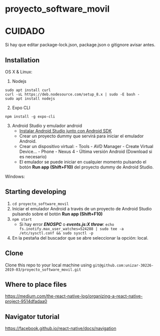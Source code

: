 # proyecto_software_movil

# CUIDADO

Si hay que editar package-lock.json, package.json o gitignore avisar antes.

## Installation

OS X & Linux:

1. Nodejs

```
sudo apt install curl
curl -sL https://deb.nodesource.com/setup_8.x | sudo -E bash -
sudo apt install nodejs
```

2. Expo CLI

```
npm install -g expo-cli
```

3. Android Studio y emulador android
   - [Instalar Android Studio junto con Android SDK](https://developer.android.com/studio/index.html?gclid=Cj0KEQiAm-CyBRDx65nBhcmVtbIBEiQA7zm8lWCaBd9n9KYYunFXxXsQCPojBVHk5eIH4p9CWM1eLfUaAmd28P8HAQ "Instalador")
   - Crear un proyecto dummy que servirá para iniciar el emulador Android.
   - Crear un dispositivo virtual: - Tools - AVD Manager - Create Virtual Device... - Phone - Nexus 4 - Última versión Android (Download si es necesario)
   - El emulador se puede iniciar en cualquier momento pulsando el botón **Run app (Shift+F10)** del proyecto dummy de Android Studio.

Windows:

## Starting developing

1. `cd proyecto_software_movil`
2. Iniciar el emulador Android a través de un proyecto de Android Studio pulsando sobre el botón **Run app (Shift+F10)**
3. `npm start`
   - Si hay error **_ENOSPC_** o **_events.js:X throw_**:
     `echo fs.inotify.max_user_watches=524288 | sudo tee -a /etc/sysctl.conf && sudo sysctl -p`
4. En la pestaña del buscador que se abre seleccionar la opción: local.

## Clone

Clone this repo to your local machine using `git@github.com:unizar-30226-2019-03/proyecto_software_movil.git`

## Where to place files

https://medium.com/the-react-native-log/organizing-a-react-native-project-9514dfadaa0

## Navigator tutorial

https://facebook.github.io/react-native/docs/navigation
